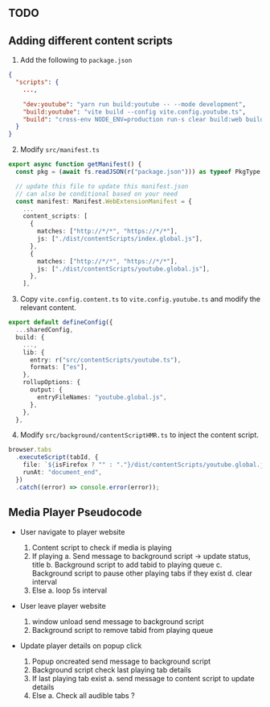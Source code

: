 ## TODO

## Adding different content scripts

1. Add the following to `package.json`

```json
{
  "scripts": {
    ...,

    "dev:youtube": "yarn run build:youtube -- --mode development",
    "build:youtube": "vite build --config vite.config.youtube.ts",
    "build": "cross-env NODE_ENV=production run-s clear build:web build:prepare build:js build:youtube",
  }
}
```

2. Modify `src/manifest.ts`

```typescript
export async function getManifest() {
  const pkg = (await fs.readJSON(r("package.json"))) as typeof PkgType;

  // update this file to update this manifest.json
  // can also be conditional based on your need
  const manifest: Manifest.WebExtensionManifest = {
    ...
    content_scripts: [
      {
        matches: ["http://*/*", "https://*/*"],
        js: ["./dist/contentScripts/index.global.js"],
      },
      {
        matches: ["http://*/*", "https://*/*"],
        js: ["./dist/contentScripts/youtube.global.js"],
      },
    ],
```

3. Copy `vite.config.content.ts` to `vite.config.youtube.ts` and modify the
   relevant content.

```typescript
export default defineConfig({
  ...sharedConfig,
  build: {
    ...,
    lib: {
      entry: r("src/contentScripts/youtube.ts"),
      formats: ["es"],
    },
    rollupOptions: {
      output: {
        entryFileNames: "youtube.global.js",
      },
    },
  },
```

4. Modify `src/background/contentScriptHMR.ts` to inject the content script.

```typescript
browser.tabs
  .executeScript(tabId, {
    file: `${isFirefox ? "" : "."}/dist/contentScripts/youtube.global.js`,
    runAt: "document_end",
  })
  .catch((error) => console.error(error));
```

## Media Player Pseudocode

- User navigate to player website

  1. Content script to check if media is playing
  2. If playing
     a. Send message to background script -> update status, title
     b. Background script to add tabid to playing queue
     c. Background script to pause other playing tabs if they exist
     d. clear interval
  3. Else
     a. loop 5s interval

- User leave player website

  1. window unload send message to background script
  2. Background script to remove tabid from playing queue

- Update player details on popup click
  1. Popup oncreated send message to background script
  2. Background script check last playing tab details
  3. If last playing tab exist
     a. send message to content script to update details
  4. Else
     a. Check all audible tabs ?
